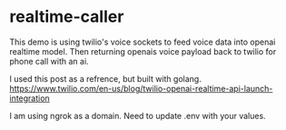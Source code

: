 # realtime-caller

This demo is using twilio's voice sockets to feed voice data into openai realtime model. Then returning openais voice payload back to twilio for phone call with an ai.

I used this post as a refrence, but built with golang. https://www.twilio.com/en-us/blog/twilio-openai-realtime-api-launch-integration 

I am using ngrok as a domain. Need to update .env with your values.